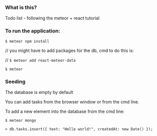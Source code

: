 ### What is this?

Todo list - following the meteor + react tutorial

### To run the application:

`$ meteor npm install`

// you might have to add packages for the db, cmd to do this is:

// `$ meteor add react-meteor-data`

`$ meteor`

### Seeding

The database is empty by default

You can add tasks from the browser window or from the cmd line.

To add a new element into the database from the cmd line:

`$ meteor mongo`

`> db.tasks.insert({ text: "Hello world!", createdAt: new Date() });`
